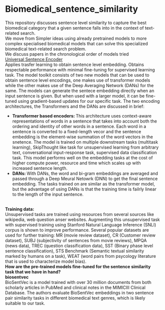 # Biomedical_sentence_similarity
This repository discusses sentence level similarity to capture the best biomedical category that a given sentence falls into in the context of text-related search.
<br>
We move from Simpler ideas using already pretrained models to more complex specialised biomedical models that can solve this specialized biomedical text-related search problem.
<br>
We discuss papers in the chronological order of models tried
<br>
<a href='https://arxiv.org/pdf/1803.11175.pdf'>Universal Sentence Encoder</a><br>
Applies trasfer learning to obtain sentence level embedding. Obtains respectable performance with minimal fine-tuning for supervised learning task. The model toolkit consists of two new models that can be used to obtain sentence level encodings, one makes use of transformer models while the other makes use of the Deep Averaging Network (DANs) for the same. The models can generate the sentece embedding directly when an input sentence is given. But when used with a larger model, it can be fine-tuned using gradient-based updates for our specific task. The two encoding architectures, the Transformers and the DANs are discussed in brief:
<ul>
  <li> <b>Transformer based encoders: </b> This architecture uses context-aware representations of words in a sentence that takes into account both the ordering and identity of other words in a sentence. Each word in a sentence is converted to a fixed-length vecor and the sentence embedding is the element-wise summation of the word vectors in the snetence. The model is trained on multiple downstream tasks (multitask learning), SkipThought like task for unsupervised learning from arbitrary text, conversational input-response task, supervised data classification task. This model performs well on the embedding tasks at the cost of higher compute power, resource and time which scales up with increased sentence length. 
  </li>
  <li> <b>DANs: </b> With DANs, the word and bi-gram embeddings are averaged and passed through a Deep Meural Netowrk (DNN) to get the final sentence embedding. The tasks trained on are similar as the transformer model, but the advantage of using DANs is that the training time is failrly linear to the length of the input sentence. </li>
  </ul>
  <br>
  <b> Training data: </b>
  <br>
  Unsupervised tasks are trained using resources from several sources like wikipedia, web question anser websites. Augmenting this unsupervised task with supervised training using  Stanford Natural Language Inference (SNLI) corpus is shown to improve performance. Several popular datasets are used for further training: MR (movie review dataset), CR (Customer review dataset), SUBJ (subjectivity of sentences from movie reviews), MPQA (news data), TREC (question classification data), SST (Binary phase level sentence classification), STS Benchmark (Semantic textual similarity marked by humans on a task), WEAT (word pairs from psycology literature that is used to characterize model bias). 
  <br>
  <b> How are the pre-trained models fine-tuned for the sentence similarity task that we have in hand?</b>

<br>
<b> biosentvec </b>
<br>
BioSentVec is a model trained with over 30 million documents from both scholarly articles in PubMed and clinical notes in the MIMICIII Clinical Database. The authors evaluate BioSentVec embeddings in two sentence pair similarity tasks in different biomedical text genres, which is likely suitable to our task.


  
